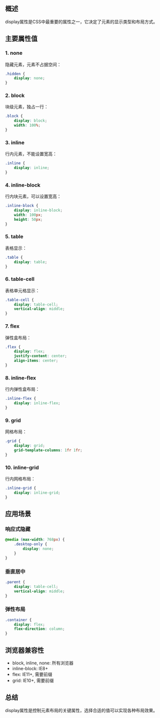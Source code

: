 ## 概述
display属性是CSS中最重要的属性之一，它决定了元素的显示类型和布局方式。

## 主要属性值

### 1. none
隐藏元素，元素不占据空间：
```css
.hidden {
    display: none;
}
```

### 2. block
块级元素，独占一行：
```css
.block {
    display: block;
    width: 100%;
}
```

### 3. inline
行内元素，不能设置宽高：
```css
.inline {
    display: inline;
}
```

### 4. inline-block
行内块元素，可以设置宽高：
```css
.inline-block {
    display: inline-block;
    width: 100px;
    height: 50px;
}
```

### 5. table
表格显示：
```css
.table {
    display: table;
}
```

### 6. table-cell
表格单元格显示：
```css
.table-cell {
    display: table-cell;
    vertical-align: middle;
}
```

### 7. flex
弹性盒布局：
```css
.flex {
    display: flex;
    justify-content: center;
    align-items: center;
}
```

### 8. inline-flex
行内弹性盒布局：
```css
.inline-flex {
    display: inline-flex;
}
```

### 9. grid
网格布局：
```css
.grid {
    display: grid;
    grid-template-columns: 1fr 1fr;
}
```

### 10. inline-grid
行内网格布局：
```css
.inline-grid {
    display: inline-grid;
}
```

## 应用场景

### 响应式隐藏
```css
@media (max-width: 768px) {
    .desktop-only {
        display: none;
    }
}
```

### 垂直居中
```css
.parent {
    display: table-cell;
    vertical-align: middle;
}
```

### 弹性布局
```css
.container {
    display: flex;
    flex-direction: column;
}
```

## 浏览器兼容性

- block, inline, none: 所有浏览器
- inline-block: IE8+
- flex: IE11+, 需要前缀
- grid: IE10+, 需要前缀

## 总结

display属性是控制元素布局的关键属性，选择合适的值可以实现各种布局效果。